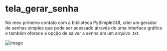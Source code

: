 # tela_gerar_senha
No meu primeiro contato com a biblioteca PySimpleGUI, criei um gerador de senhas simples que pode ser acessado através de uma interface gráfica e também oferece a opção de salvar a senha em um arquivo .txt.

![image](https://user-images.githubusercontent.com/108541219/232584283-a717c3da-8e63-4f6b-b75e-668d4146ddf8.png)
